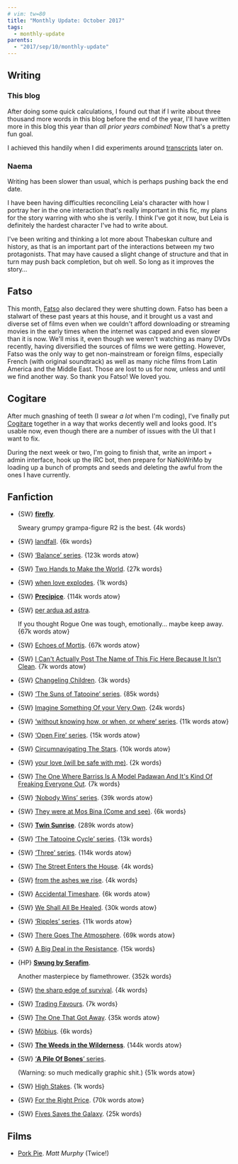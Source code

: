 ```yaml
---
# vim: tw=80
title: "Monthly Update: October 2017"
tags:
  - monthly-update
parents:
  - "2017/sep/10/monthly-update"
---
```


## Writing

### This blog

After doing some quick calculations, I found out that if I write about three
thousand more words in this blog before the end of the year, I'll have written
more in this blog this year than _all prior years combined_! Now that's a pretty
fun goal.

I achieved this handily when I did experiments around [transcripts] later on.

[transcripts]: /tag/transcript

### Naema

Writing has been slower than usual, which is perhaps pushing back the end date.

I have been having difficulties reconciling Leia's character with how I portray
her in the one interaction that's really important in this fic, my plans for the
story warring with who she is verily. I think I've got it now, but Leia is
definitely the hardest character I've had to write about.

I've been writing and thinking a lot more about Thabeskan culture and history,
as that is an important part of the interactions between my two protagonists.
That may have caused a slight change of structure and that in turn may push back
completion, but oh well. So long as it improves the story…

## Fatso

This month, [Fatso] also declared they were shutting down. Fatso has been a
stalwart of these past years at this house, and it brought us a vast and diverse
set of films even when we couldn't afford downloading or streaming movies in the
early times when the internet was capped and even slower than it is now. We'll
miss it, even though we weren't watching as many DVDs recently, having
diversified the sources of films we were getting. However, Fatso was the only
way to get non-mainstream or foreign films, especially French (with original
soundtrack) as well as many niche films from Latin America and the Middle East.
Those are lost to us for now, unless and until we find another way. So thank you
Fatso! We loved you.

[Fatso]: http://www.fatso.co.nz/

## Cogitare

After much gnashing of teeth (I swear _a lot_ when I'm coding), I've finally put
[Cogitare] together in a way that works decently well and looks good. It's
usable now, even though there are a number of issues with the UI that I want to
fix.

During the next week or two, I'm going to finish that, write an import + admin
interface, hook up the IRC bot, then prepare for NaNoWriMo by loading up a bunch
of prompts and seeds and deleting the awful from the ones I have currently.

[Cogitare]: https://cogitare.nz

## Fanfiction

 - {SW} **[firefly](https://archiveofourown.org/works/9164014)**.

   Sweary grumpy grampa-figure R2 is the best. {4k words}

 - {SW} [landfall](https://archiveofourown.org/works/5600413). {6k words}
 - {SW} [‘Balance’ series](https://archiveofourown.org/series/131172). {123k words atow}
 - {SW} [Two Hands to Make the World](https://archiveofourown.org/works/5687815). {27k words}
 - {SW} [when love explodes](https://archiveofourown.org/works/5793757). {1k words}
 - {SW} **[Precipice](https://archiveofourown.org/works/8270582)**. {114k words atow}

 - {SW} [per ardua ad astra](https://archiveofourown.org/works/9223013).

   If you thought Rogue One was tough, emotionally… maybe keep away.
   {67k words atow}

 - {SW} [Echoes of Mortis](https://archiveofourown.org/works/6082215). {67k words atow}
 - {SW} [I Can't Actually Post The Name of This Fic Here Because It Isn't Clean](https://archiveofourown.org/works/7348051). {7k words atow}
 - {SW} [Changeling Children](https://archiveofourown.org/works/6420604). {3k words}
 - {SW} [‘The Suns of Tatooine’ series](https://archiveofourown.org/series/345257). {85k words}
 - {SW} [Imagine Something Of your Very Own](https://archiveofourown.org/works/5549042). {24k words}
 - {SW} [‘without knowing how, or when, or where‘ series](https://archiveofourown.org/series/738735). {11k words atow}
 - {SW} [‘Open Fire’ series](https://archiveofourown.org/series/597679). {15k words atow}
 - {SW} [Circumnavigating The Stars](https://archiveofourown.org/works/6391396). {10k words atow}
 - {SW} [your love (will be safe with me)](https://archiveofourown.org/works/5694505). {2k words}
 - {SW} [The One Where Barriss Is A Model Padawan And It's Kind Of Freaking Everyone Out](https://archiveofourown.org/works/3947530). {7k words}
 - {SW} [‘Nobody Wins’ series](https://archiveofourown.org/series/445195). {39k words atow}
 - {SW} [They were at Mos Bina (Come and see)](https://archiveofourown.org/works/5896798). {6k words}
 - {SW} **[Twin Sunrise](https://archiveofourown.org/works/5162474)**. {289k words atow}
 - {SW} [‘The Tatooine Cycle’ series](https://archiveofourown.org/series/8580). {13k words}
 - {SW} [‘Three’ series](https://archiveofourown.org/series/385267). {114k words atow}
 - {SW} [The Street Enters the House](https://archiveofourown.org/works/5660950). {4k words}
 - {SW} [from the ashes we rise](https://archiveofourown.org/works/2250321). {4k words}
 - {SW} [Accidental Timeshare](https://archiveofourown.org/works/1617767). {6k words atow}
 - {SW} [We Shall All Be Healed](https://archiveofourown.org/works/7103770). {30k words atow}
 - {SW} [‘Ripples’ series](https://archiveofourown.org/series/437479). {11k words atow}
 - {SW} [There Goes The Atmosphere](https://archiveofourown.org/works/3799492). {69k words atow}
 - {SW} [A Big Deal in the Resistance](https://archiveofourown.org/works/7452109). {15k words}

 - {HP} **[Swung by Serafim](https://archiveofourown.org/works/9821300)**.

   Another masterpiece by flamethrower.
   {352k words}

 - {SW} [the sharp edge of survival](https://archiveofourown.org/works/8941432). {4k words}
 - {SW} [Trading Favours](https://archiveofourown.org/works/10738146). {7k words}
 - {SW} [The One That Got Away](https://archiveofourown.org/works/9496871). {35k words atow}
 - {SW} [Möbius](https://archiveofourown.org/works/1514531). {6k words}
 - {SW} **[The Weeds in the Wilderness](https://archiveofourown.org/works/6731101)**. {144k words atow}

 - {SW} [‘**A Pile Of Bones**’ series](https://archiveofourown.org/series/647381).

   (Warning: so much medically graphic shit.)
   {51k words atow}

 - {SW} [High Stakes](https://archiveofourown.org/works/6819610). {1k words}
 - {SW} [For the Right Price](https://archiveofourown.org/works/11021901). {70k words atow}
 - {SW} [Fives Saves the Galaxy](https://archiveofourown.org/works/9060316). {25k words}

## Films

 - [Pork Pie](https://en.wikipedia.org/wiki/Pork_Pie_%28film%29).
   _Matt Murphy_ (Twice!)

